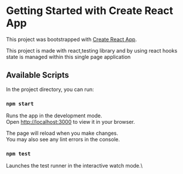 # Getting Started with Create React App

This project was bootstrapped with [Create React App](https://github.com/facebook/create-react-app).

This project is made with react,testing library and by using react hooks state is managed within this single page application
## Available Scripts

In the project directory, you can run:

### `npm start`

Runs the app in the development mode.\
Open [http://localhost:3000](http://localhost:3000) to view it in your browser.

The page will reload when you make changes.\
You may also see any lint errors in the console.

### `npm test`

Launches the test runner in the interactive watch mode.\


